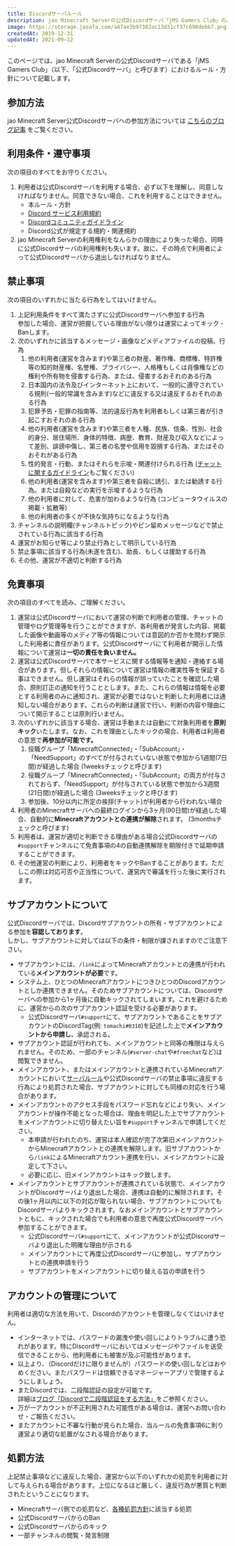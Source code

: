 ```yaml
---
title: Discordサーバルール
description: jao Minecraft Serverの公式Discordサーバ「jMS Gamers Club」のルール・方針を記載します。
image: https://storage.jaoafa.com/a47ae3b97382ac13d31cf37c690debb7.png
createdAt: 2019-12-31
updatedAt: 2021-09−12
---
```


このページでは、jao Minecraft Serverの公式Discordサーバである「jMS Gamers Club」（以下、「公式Discordサーバ」と呼びます）におけるルール・方針について記載します。

## 参加方法

jao Minecraft Server公式Discordサーバへの参加方法については [こちらのブログ記事](/blog/join-discord) をご覧ください。

## 利用条件・遵守事項

次の項目のすべてをお守りください。

1. 利用者は公式Discordサーバを利用する場合、必ず以下を理解し、同意しなければなりません。同意できない場合、これを利用することはできません。
   - 本ルール・方針
   - [Discord サービス利用規約](https://discord.com/terms)
   - [Discordコミュニティガイドライン](https://discord.com/guidelines)
   - Discord公式が規定する規約・関連規約
2. jao Minecraft Serverの利用権利をなんらかの理由により失った場合、同時に公式Discordサーバの利用権利も失います。故に、その時点で利用者によって公式Discordサーバから退出しなければなりません。

## 禁止事項

次の項目のいずれかに当たる行為をしてはいけません。

1. 上記利用条件をすべて満たさずに公式Discordサーバへ参加する行為  
   参加した場合、運営が把握している理由がない限りは運営によってキック・Banします。
2. 次のいずれかに該当するメッセージ・画像などメディアファイルの投稿、行為
   1. 他の利用者(運営を含みます)や第三者の財産、著作権、商標権、特許権等の知的財産権、名誉権、プライバシー、人格権もしくは肖像権などの権利や所有物を侵害する行為、または、侵害するおそれのある行為
   2. 日本国内の法令及びインターネット上において、一般的に遵守されている規則(一般的常識を含みます)などに違反する又は違反するおそれのある行為
   3. 犯罪予告・犯罪の指南等、法的違反行為を利用者もしくは第三者が引き起こすおそれのある行為
   4. 他の利用者(運営を含みます)や第三者を人種、民族、信条、性別、社会的身分、居住場所、身体的特徴、病歴、教育、財産及び収入などによって差別、誹謗中傷し、第三者の名誉や信用を毀損する行為、またはそのおそれがある行為
   5. 性的発言・行動、またはそれらを示唆・関連付けられる行為 ([チャットに関するガイドライン](/server/guidelines/communications)もご覧ください)
   6. 他の利用者(運営を含みます)や第三者を自殺に誘引、または勧誘する行為。または自殺などの実行を示唆するような行為
   7. 他の利用者に対して、危害が加わるような行為 (コンピュータウイルスの掲載・拡散等)
   8. 他の利用者の多くが不快な気持ちになるような行為
3. チャンネルの説明欄(チャンネルトピック)やピン留めメッセージなどで禁止されている行為に該当する行為
4. 運営がお知らせ等により禁止行為として明示している行為
5. 禁止事項に該当する行為(未遂を含む)、助長、もしくは援助する行為
6. その他、運営が不適切と判断する行為

## 免責事項

次の項目のすべてを読み、ご理解ください。

1. 運営は公式Discordサーバにおいて運営の判断で利用者の管理、チャットの管理やログ管理等を行うことができますが、各利用者が発言した内容、掲載した画像や動画等のメディア等の情報については意図的か否かを問わず開示した利用者に責任があります。公式Discordサーバにて利用者が開示した情報について運営は**一切の責任を負いません。**
2. 運営は公式Discordサーバで本サービスに関する情報等を通知・連絡する場合があります。但しそれらの情報について運営は情報の確実性等を保証する事はできません。但し運営はそれらの情報が誤っていたことを確認した場合、原則訂正の通知を行うこととします。また、これらの情報は情報を必要とする利用者のみに通知され、運営が必要ではないと判断した利用者には通知しない場合があります。これらの判断は運営で行い、判断の内容や理由について開示することは原則行いません。
3. 次のいずれかに該当する場合、運営は手動または自動にて対象利用者を**原則キック**いたします。なお、これを理由としたキックの場合、利用者は利用者の意思で**再参加が可能です。**
   1. 役職グループ「MinecraftConnected」・「SubAccount」・「NeedSupport」のすべてが付与されていない状態で参加から1週間(7日間)が経過した場合 (1weeksチェックと呼びます)
   2. 役職グループ「MinecraftConnected」・「SubAccount」の両方が付与されておらず、「NeedSupport」が付与されている状態で参加から3週間(21日間)が経過した場合 (3weeksチェックと呼びます)
   3. 参加後、10分以内に所定の挨拶(チャット)が利用者から行われない場合
4. 利用者のMinecraftサーバへの最終ログインから3ヶ月(90日間)が経過した場合、自動的に**Minecraftアカウントとの連携が解除**されます。 (3monthsチェックと呼びます)
5. 利用者は、運営が適切と判断できる理由がある場合公式Discordサーバの`#support`チャンネルにて免責事項の4の自動連携解除を期限付きで延期申請することができます。
6. その他運営の判断により、利用者をキックやBanすることがあります。ただしこの際は対応可否や正当性について、運営内で審議を行った後に実行されます。

## サブアカウントについて

公式Discordサーバでは、Discordサブアカウントの所有・サブアカウントによる参加を**容認しております**。  
しかし、サブアカウントに対しては以下の条件・制限が課されますのでご注意下さい。

- サブアカウントには、`/link`によってMinecraftアカウントとの連携が行われている**メインアカウントが必要**です。
- システム上、ひとつのMinecraftアカウントにつきひとつのDiscordアカウントとしか連携できません。そのためサブアカウントについては、Discordサーバへの参加から1ヶ月後に自動キックされてしまいます。これを避けるために、運営からの次のサブアカウント認証を受ける必要があります。
  - 公式Discordサーバ`#support`にて、サブアカウントであることをサブアカウントのDiscordTag(例: `tomachi#0310`)を記述した上で**メインアカウントから申請し**、承認される。
- サブアカウント認証が行われても、メインアカウントと同等の権限は与えられません。そのため、一部のチャンネル(`#server-chat`や`#freechat`など)は閲覧できません。
- メインアカウント、またはメインアカウントと連携されているMinecraftアカウントにおいて[サーバルール](/server/rules)や公式Discordサーバの禁止事項に違反する行為により処罰された場合、サブアカウントに対しても同様の対応を行う場合があります。
- メインアカウントのアクセス手段をパスワード忘れなどにより失い、メインアカウントが操作不能となった場合は、理由を明記した上でサブアカウントをメインアカウントに切り替えたい旨を`#support`チャンネルで申請してください。
  - 本申請が行われたのち、運営は本人確認が完了次第旧メインアカウントからMinecraftアカウントとの連携を解除します。旧サブアカウントから`/link`によるMinecraftアカウント連携を行い、メインアカウントに設定して下さい。
  - 必要に応じ、旧メインアカウントはキック致します。
- メインアカウントとサブアカウントが連携されている状態で、メインアカウントがDiscordサーバより退出した場合、連携は自動的に解除されます。その後1ヶ月以内に以下の対応が取られない場合、サブアカウントについてもDiscordサーバよりキックされます。なおメインアカウントとサブアカウントともに、キックされた場合でも利用者の意思で再度公式Discordサーバへ参加することができます。
  - 公式Discordサーバ`#support`にて、メインアカウントが公式Discordサーバより退出した明確な理由が示される
  - メインアカウントにて再度公式Discordサーバに参加し、サブアカウントとの連携申請を行う
  - サブアカウントをメインアカウントに切り替える旨の申請を行う  

## アカウントの管理について

利用者は適切な方法を用いて、Discordのアカウントを管理しなくてはいけません。  

- インターネットでは、パスワードの漏洩や使い回しによりトラブルに遭う恐れがあります。特にDiscordサーバにおいてはメッセージやファイルを送受信できることから、他利用者にも被害が及ぶ可能性があります。
- 以上より、（Discordだけに限りませんが）パスワードの使い回しなどはおやめください。またパスワードは信頼できるマネージャーアプリで管理するようにしましょう。
- またDiscordでは、二段階認証の設定が可能です。  
   詳細は[ブログ「Discordで二段階認証をする方法」](/blog/discord-two-factor)をご参照ください。
- 万が一アカウントが不正利用された可能性がある場合は、運営へお問い合わせ・ご報告ください。
- またアカウントに不審な行動が見られた場合、当ルールの免責事項6に則り運営より適切な処置がなされる場合があります。

## 処罰方法

上記禁止事項などに違反した場合、運営から以下のいずれかの処罰を利用者に対して与えられる場合があります。上位になるほど厳しく、違反行為が悪質と判断されたということになります。

- Minecraftサーバ側での処罰など、[各種処罰方針](/server/policies/bans)に該当する処罰
- 公式DiscordサーバからのBan
- 公式Discordサーバからのキック
- 一部チャンネルの閲覧・発言制限
